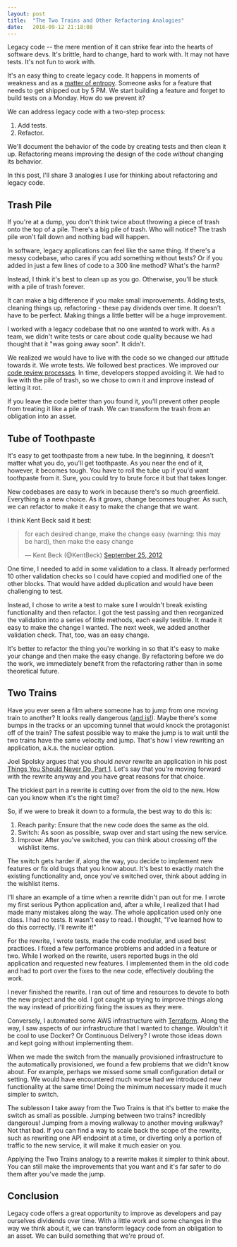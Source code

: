 ```yaml
---
layout: post
title:  "The Two Trains and Other Refactoring Analogies"
date:   2016-09-12 21:18:08
---
```


Legacy code -- the mere mention of it can strike fear into the hearts of software
devs. It's brittle, hard to change, hard to work with. It may not have
tests. It's not fun to work with.

It's an easy thing to create legacy code. It happens in moments of weakness and
as a [matter of
entropy](http://firstround.com/review/forget-technical-debt-heres-how-to-build-technical-wealth/).
Someone asks for a feature that needs to get shipped out by 5 PM.  We start
building a feature and forget to build tests on a Monday.  How do we prevent
it?

We can address legacy code with a two-step process:

1. Add tests.
2. Refactor.

We'll document the behavior of the code by creating tests and then clean it up.
Refactoring means improving the design of the code *without*
changing its behavior.

In this post, I'll share 3 analogies I use for thinking about refactoring and legacy code.

Trash Pile
----------

If you're at a dump, you don't think twice about throwing a piece of trash onto
the top of a pile. There's a big pile of trash. Who will notice? The trash pile
won't fall down and nothing bad will happen.

In software, legacy applications can feel like the same thing. If there's
a messy codebase, who cares if you add something without tests? Or if you added
in just a few lines of code to a 300 line method? What's the harm?

Instead, I think it's best to clean up as you go. Otherwise, you'll be stuck
with a pile of trash forever.

It can make a big difference if you make small improvements. Adding tests,
cleaning things up, refactoring - these pay dividends
over time. It doesn't have to be perfect. Making things a little better will be
a huge improvement.

I worked with a legacy codebase that no one wanted to work with. As a team, we
didn't write tests or care about code quality because we had thought that it
"was going away soon". It didn't.

We realized we would have to live with the code so we changed our attitude
towards it.
We wrote tests.  We followed best practices. We improved our [code review
processes](https://www.kevinlondon.com/2015/05/05/code-review-best-practices.html).
In time, developers stopped avoiding it. We
had to live with the pile of trash, so we chose to own it and improve instead of
letting it rot.

If you leave the code better than you found it, you'll prevent other people
from treating it like a pile of trash. We can transform the trash from
an obligation into an asset.


Tube of Toothpaste
------------------

It's easy to get toothpaste from a new tube. In the beginning, it doesn't matter
what you do, you'll get toothpaste. As you near the end of it, however, it
becomes tough. You have to roll the tube up if you'd want toothpaste from it.
Sure, you could try to brute force it but that takes longer.

New codebases are easy to work in because there's so much greenfield.
Everything is a new choice. As it grows, change becomes tougher. As such, we can
refactor to make it easy to make the change that we want.

I think Kent Beck said it best:

<blockquote class="twitter-tweet" data-lang="en"><p lang="en" dir="ltr">for each
desired change, make the change easy (warning: this may be hard), then make the
easy change</p>&mdash; Kent Beck (@KentBeck) <a
href="https://twitter.com/KentBeck/status/250733358307500032">September 25,
2012</a></blockquote>
<script async src="//platform.twitter.com/widgets.js" charset="utf-8"></script>

One time, I needed to add in some validation to a class. It already performed
10 other validation checks so I could have copied and modified one of the
other blocks. That would have added duplication and would have been challenging
to test.

Instead, I chose to write a test to make sure I wouldn't break existing
functionality and then refactor.  I got the test passing and then reorganized
the validation into a series of little methods, each easily testible. It made it
easy to make the change I wanted. The next week, we added another validation
check. That, too, was an easy change.

It's better to refactor the thing you're working in so that it's easy to
make your change and then make the easy change. By refactoring before we do the
work, we immediately benefit from the refactoring rather than in some
theoretical future.


Two Trains
----------

Have you ever seen a film where someone has to jump from one moving train to
another? It looks really dangerous ([and
is!](https://en.wikipedia.org/wiki/Train_surfing#Risks)).  Maybe there's some
bumps in the tracks or an upcoming tunnel that would knock the protagonist off
of the train?  The safest possible way to make the jump is to wait until the two
trains have the same velocity and jump.  That's how I view rewriting an
application, a.k.a. the nuclear option.

Joel Spolsky argues that you should *never* rewrite an application in his post
[Things You Should Never Do, Part
1](http://www.joelonsoftware.com/articles/fog0000000069.html).  Let's say that
you're moving forward with the rewrite anyway and you have great reasons for
that choice.

The trickiest part in a rewrite is cutting over from the old to the new.
How can you know when it's the right time?

So, if we were to break it down to a formula, the best way to do this is:

1. Reach parity: Ensure that the new code does the same as the old.
2. Switch: As soon as possible, swap over and start using the new service.
3. Improve: After you've switched, you can think about crossing off the
   wishlist items.

The switch gets harder if, along the
way, you decide to implement new features or fix old bugs that you know about.
It's best to exactly match the existing functionality and, once you've switched
over, think about adding in the wishlist items.

I'll share an example of a time when a rewrite didn't pan out for me. I wrote
my first serious Python application and, after a while, I realized that I had made
many mistakes along the way. The whole application used only one class. I had no
tests. It wasn't easy to read. I thought, "I've learned how to do this
correctly. I'll rewrite it!"

For the rewrite, I wrote tests, made the code modular, and used best practices.
I fixed a few performance problems and added in a feature or two.
While I worked on the rewrite, users reported bugs in the old application and
requested new features. I implemented them in the old code and had to port over
the fixes to the new code, effectively doubling the work.

I never finished the rewrite. I ran out of time and resources to
devote to both the new project and the old. I got caught up trying to improve
things along the way instead of prioritizing fixing the issues as they were.

Conversely, I automated some AWS infrastructure with
[Terraform](https://www.terraform.io/). Along the
way, I saw aspects of our infrastructure that I wanted to change.
Wouldn't it be cool to use Docker? Or Continuous Delivery?
I wrote those ideas down and kept going without implementing them.

When we made the switch from the manually provisioned infrastructure to the
automatically provisioned, we found a few problems
that we didn't know about. For example, perhaps we missed some small configuration detail or setting.
We would have encountered much worse had we
introduced new functionality at the same time! Doing the minimum necessary made
it much simpler to switch.

The sublesson I take away from the Two Trains is that it's better to make the
switch as small as possible. Jumping between two trains? incredibly dangerous!
Jumping from a moving walkway to another moving walkway? Not that bad.
If you can find a way to scale back the scope of the rewrite, such as rewriting
one API endpoint at a time, or diverting only a portion of traffic to the new
service, it will make it much easier on you.

Applying the Two Trains analogy to a rewrite makes it simpler to think about.
You can still make the improvements that you want and it's far safer to do them
after you've made the jump.


Conclusion
----------

Legacy code offers a great opportunity to improve as developers and pay
ourselves dividends over time. With a little work and some changes in the way we
think about it, we can transform legacy code from an obligation to an asset. We
can build something that we're proud of.
